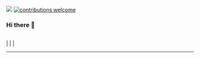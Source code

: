 [![](https://img.shields.io/badge/python-3.10+-blue.svg)](https://www.python.org/downloads/release/python-3114/)
[![contributions welcome](https://img.shields.io/badge/contributions-welcome-brightgreen.svg?style=flat)](https://github.com/tmallmann/tmallmann/issues)

### Hi there 👋

|  |
| --- 
| 
|  |

---
